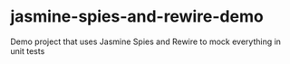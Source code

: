 # jasmine-spies-and-rewire-demo
Demo project that uses Jasmine Spies and Rewire to mock everything in unit tests
